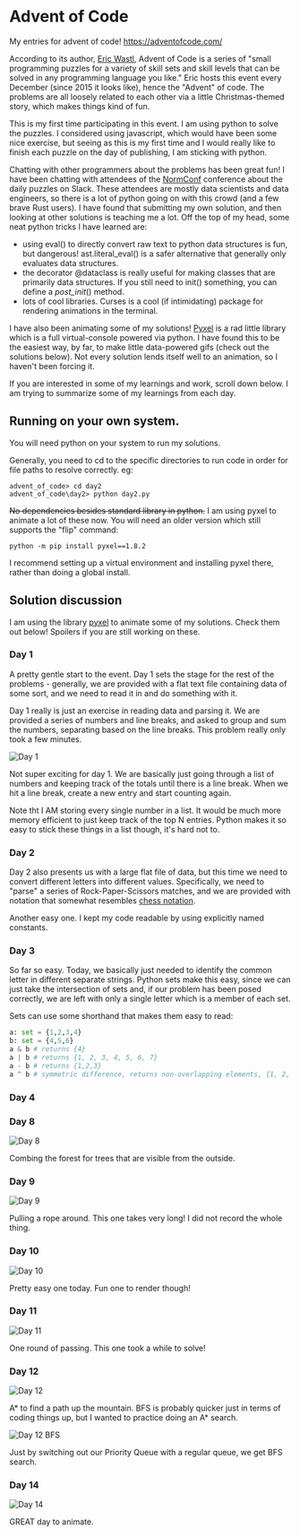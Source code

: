 # Advent of Code

My entries for advent of code! https://adventofcode.com/

According to its author, [Eric Wastl](http://was.tl/), Advent of Code is a series of "small programming puzzles for a variety of skill sets and skill levels that can be solved in any programming language you like." Eric hosts this event every December (since 2015 it looks like), hence the "Advent" of code. The problems are all loosely related to each other via a little Christmas-themed story, which makes things kind of fun.

This is my first time participating in this event. I am using python to solve the puzzles. I considered using javascript, which would have been some nice exercise, but seeing as this is my first time and I would really like to finish each puzzle on the day of publishing, I am sticking with python.

Chatting with other programmers about the problems has been great fun! I have been chatting with attendees of the [NormConf](https://normconf.com/) conference about the daily puzzles on Slack. These attendees are mostly data scientists and data engineers, so there is a lot of python going on with this crowd (and a few brave Rust users). I have found that submitting my own solution, and then looking at other solutions is teaching me a lot. Off the top of my head, some neat python tricks I have learned are:

- using eval() to directly convert raw text to python data structures is fun, but dangerous! ast.literal_eval() is a safer alternative that generally only evaluates data structures.
- the decorator @dataclass is really useful for making classes that are primarily data structures. If you still need to init() something, you can define a _post_init_() method.
- lots of cool libraries. Curses is a cool (if intimidating) package for rendering animations in the terminal.

I have also been animating some of my solutions! [Pyxel](https://github.com/kitao/pyxel) is a rad little library which is a full virtual-console powered via python. I have found this to be the easiest way, by far, to make little data-powered gifs (check out the solutions below). Not every solution lends itself well to an animation, so I haven't been forcing it.

If you are interested in some of my learnings and work, scroll down below. I am trying to summarize some of my learnings from each day.

## Running on your own system.

You will need python on your system to run my solutions.

Generally, you need to cd to the specific directories to run code in order for file paths to resolve correctly. eg:

```
advent_of_code> cd day2
advent_of_code\day2> python day2.py
```

~~No dependencies besides standard library in python.~~ I am using pyxel to animate a lot of these now. You will need an older version which still supports the "flip" command:

``` 
python -m pip install pyxel==1.8.2
```

I recommend setting up a virtual environment and installing pyxel there, rather than doing a global install.

## Solution discussion

I am using the library [pyxel](https://github.com/kitao/pyxel) to animate some of my solutions. Check them out below! Spoilers if you are still working on these.


### Day 1
A pretty gentle start to the event. Day 1 sets the stage for the rest of the problems - generally, we are provided with a flat text file containing data of some sort, and we need to read it in and do something with it.

Day 1 really is just an exercise in reading data and parsing it. We are provided a series of numbers and line breaks, and asked to group and sum the numbers, separating based on the line breaks. This problem really only took a few minutes.

![Day 1](https://github.com/paloblanco/advent_of_code/blob/master/gifs/day1.gif)

Not super exciting for day 1. We are basically just going through a list of numbers and keeping track of the totals until there is a line break. When we hit a line break, create a new entry and start counting again.

Note tht I AM storing every single number in a list. It would be much more memory efficient to just keep track of the top N entries. Python makes it so easy to stick these things in a list though, it's hard not to.

### Day 2
Day 2 also presents us with a large flat file of data, but this time we need to convert different letters into different values. Specifically, we need to "parse" a series of Rock-Paper-Scissors matches, and we are provided with notation that somewhat resembles [chess notation](https://en.wikipedia.org/wiki/Chess_notation). 

Another easy one. I kept my code readable by using explicitly named constants.

### Day 3
So far so easy. Today, we basically just needed to identify the common letter in different separate strings. Python sets make this easy, since we can just take the intersection of sets and, if our problem has been posed correctly, we are left with only a single letter which is a member of each set.

Sets can use some shorthand that makes them easy to read:

```python
a: set = {1,2,3,4}
b: set = {4,5,6}
a & b # returns {4}
a | b # returns {1, 2, 3, 4, 5, 6, 7}
a - b # returns {1,2,3}
a ^ b # symmetric difference, returns non-overlapping elements, {1, 2, 3, 5, 6, 7}
```

### Day 4


### Day 8

![Day 8](https://github.com/paloblanco/advent_of_code/blob/master/gifs/day8.gif)

Combing the forest for trees that are visible from the outside.


### Day 9

![Day 9](https://github.com/paloblanco/advent_of_code/blob/master/gifs/day9.gif)

Pulling a rope around. This one takes very long! I did not record the whole thing.

### Day 10

![Day 10](https://github.com/paloblanco/advent_of_code/blob/master/gifs/day10.gif)

Pretty easy one today. Fun one to render though!

### Day 11

![Day 11](https://github.com/paloblanco/advent_of_code/blob/master/gifs/day11.gif)

One round of passing. This one took a while to solve!

### Day 12

![Day 12](https://github.com/paloblanco/advent_of_code/blob/master/gifs/day12.gif)

A* to find a path up the mountain. BFS is probably quicker just in terms of coding things up, but I wanted to practice doing an A* search.

![Day 12 BFS](https://github.com/paloblanco/advent_of_code/blob/master/gifs/day12_bfs.gif)

Just by switching out our Priority Queue with a regular queue, we get BFS search.

### Day 14

![Day 14](https://github.com/paloblanco/advent_of_code/blob/master/gifs/day14.gif)

GREAT day to animate.